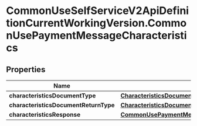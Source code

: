 # CommonUseSelfServiceV2ApiDefinitionCurrentWorkingVersion.CommonUsePaymentMessageCharacteristics

## Properties
Name | Type | Description | Notes
------------ | ------------- | ------------- | -------------
**characteristicsDocumentType** | [**CharacteristicsDocumentType**](CharacteristicsDocumentType.md) |  | 
**characteristicsDocumentReturnType** | [**CharacteristicsDocumentType**](CharacteristicsDocumentType.md) |  | 
**characteristicsResponse** | [**CommonUsePaymentMessageCharacteristicsCharacteristicsResponse**](CommonUsePaymentMessageCharacteristicsCharacteristicsResponse.md) |  | [optional] 
